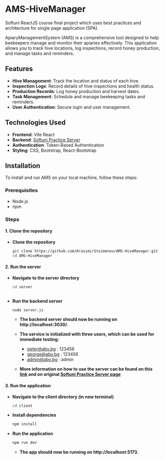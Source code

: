 # AMS-HiveManager

Softuni ReactJS course final project which uses best practices and architecture for single page application (SPA).

ApiaryManagementSystem (AMS) is a comprehensive tool designed to help beekeepers manage and monitor their apiaries effectively. This application allows you to track hive locations, log inspections, record honey production, and manage tasks and reminders.

## Features

- **Hive Management**: Track the location and status of each hive.
- **Inspection Logs**: Record details of hive inspections and health status.
- **Production Records**: Log honey production and harvest dates.
- **Task Management**: Schedule and manage beekeeping tasks and reminders.
- **User Authentication**: Secure login and user management.

## Technologies Used
- **Frontend**: Vite React
- **Backend**: [Softuni Practice Server](https://github.com/softuni-practice-server/softuni-practice-server)
- **Authentication**: Token-Based Authentication
- **Styling**: CSS, Bootstrap, React-Bootstrap
  
## Installation

To install and run AMS on your local machine, follow these steps:

### Prerequisites

- Node.js
- npm

### Steps
 #### 1. Clone the repository
  - **Clone the repository**
     ```bash
     git clone https://github.com/KrasimirStoimenov/AMS-HiveManager.git
     cd AMS-HiveManager
 #### 2. Run the server
  - **Navigate to the server directory**
     ```bash
     cd server
   
  - **Run the backend server**
     ```bash
     node server.js
      ```
      - **The backend server should now be running on http://localhost:3030/.**
      - **The service is initialized with three users, which can be used for immediate testing:**
        - peter@abv.bg : 123456
        - george@abv.bg : 123456
        - admin@abv.bg : admin

      - **More information on how to use the server can be found on this [link](https://github.com/KrasimirStoimenov/AMS-HiveManager/tree/main/server#readme) and on original [Softuni Practice Server page](https://github.com/softuni-practice-server/softuni-practice-server)**

 #### 3. Run the application
  - **Navigate to the client directory (in new terminal)**
     ```bash
     cd client

  - **Install dependencies**
     ```bash
     npm install

  - **Run the application**
     ```bash
     npm run dev
     ```
      - **The app should now be running on http://localhost:5173.**


